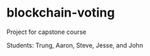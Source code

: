 # blockchain-voting
<p>Project for capstone course</p>
<p>Students: Trung, Aaron, Steve, Jesse, and John</p>
